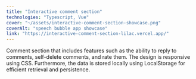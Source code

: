 ```yaml
---
title: "Interactive comment section"
technologies: "Typescript, Vue"
cover: "~/assets/interactive-comment-section-showcase.png"
coverAlt: "speech bubble app showcase"
link: "https://interactive-comment-section-lilac.vercel.app/"
---
```

Comment section that includes features such as the ability to reply to comments, self-delete comments, and rate them. The design is responsive using CSS. Furthermore, the data is stored locally using LocalStorage for efficient retrieval and persistence.